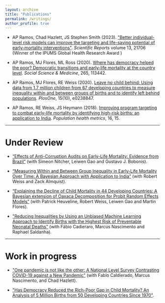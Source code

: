```yaml
---
layout: archive
title: "Publications"
permalink: /writings/
author_profile: true
---
```

- AP Ramos, Chad Hazlett, JS Stephen Smith (2023). ["Better individual-level risk models can improve the targeting and life-saving potential of early-mortality interventions"](https://rdcu.be/ds5GL). _Scientific Reports_ volume 13, 21706 (Winner of the IPUMS Global Health Research Award )

- AP Ramos, MJ Flores, ML Ross (2020). [Where has democracy helped the poor? Democratic transitions and early-life mortality at the country level](https://doi.org/10.1016/j.socscimed.2020.113442). _Social Science & Medicine_, 265, 113442.

- AP Ramos, MJ Flores, RE Weiss (2020). [Leave no child behind: Using data from 1.7 million children from 67 developing countries to measure inequality within and between groups of births and to identify left behind populations](https://doi.org/10.1371/journal.pone.0238847). _PlosOne_, 15(10), e0238847.

- AP Ramos, RE Weiss, JS Heymann (2018). [Improving program targeting to combat early-life mortality by identifying high-risk births: an application to India](https://doi.org/10.1186/s12963-018-0172-6). _Population health metrics_, 16, 15.

****
# Under Review
- [“Effects of Anti-Corruption Audits on Early-Life Mortality: Evidence from Brazil”](https://ideas.repec.org/p/tor/tecipa/tecipa-733.html) (with Simeon Nitcher, Leiwen Gao and Gustavo J. Bobonis).

- [“Measuring Within and Between Group Inequality in Early-Life Mortality Over Time: A Bayesian Approach with Application to India”](https://arxiv.org/abs/1804.08570) (with Robert Weiss and Zack Almquist).
  
- [“Explaining the Decline of Child Mortality in 44 Developing Countries: A Bayesian extension of Oaxaca Decomposition for Probit Random Effects Models”](https://arxiv.org/abs/2009.05417) (with Patrick Heuveline, Robert Weiss, Leiwen Gao and Martin Flores).

- ["Reducing Inequalities by Using an Unbiased Machine Learning Approach to Identify Births with the Highest Risk of Preventable Neonatal Deaths"](https://www.medrxiv.org/content/10.1101/2024.01.12.24301163v1) (with Fábio Cadieraro, Marcus Nascimento and Raphael Saldanha).


****
# Work in progress
- ["One pandemic is not like the other: A National Level Survey Contrasting COVID-19 against a New Pandemic"](https://osf.io/fea6m/) (with Fabio Caldierado, Marcus Nascimento, and Chad Hazlett).

- ["Has Democracy Reduced the Rich-Poor Gap in Child Mortality? An Analysis of 5 Million Births from 50 Developing Countries Since 1970"](https://papers.ssrn.com/sol3/papers.cfm?abstract_id=2466131).









  
